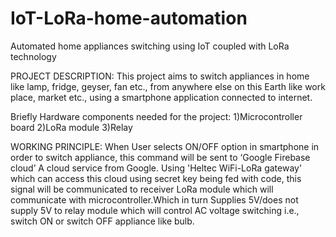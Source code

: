 # IoT-LoRa-home-automation
Automated home appliances switching using IoT coupled with LoRa technology

PROJECT DESCRIPTION: This project aims to switch appliances in home like lamp, fridge, geyser, fan etc., from anywhere else on this Earth like work place, market etc., using a smartphone application connected to internet.

Briefly Hardware components needed for the project:
1)Microcontroller board
2)LoRa module
3)Relay

WORKING PRINCIPLE: When User selects ON/OFF option in smartphone in order to switch appliance, this command will be sent to ‘Google Firebase cloud’ A cloud service from Google. Using 'Heltec WiFi-LoRa gateway' which can access this cloud using secret key being fed with code, this signal will be communicated to receiver LoRa module which will communicate with microcontroller.Which in turn Supplies 5V/does not supply 5V to relay module which will control AC voltage switching i.e., switch ON or switch OFF appliance like bulb.
